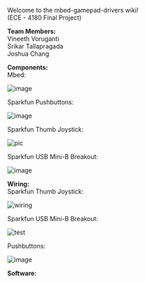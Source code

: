 Welcome to the mbed-gamepad-drivers wiki!  
(ECE - 4180 Final Project) 

**Team Members:**  
Vineeth Voruganti    
Srikar Tallapragada    
Joshua Chang

**Components:**  
Mbed:

![image](https://user-images.githubusercontent.com/55115625/165156167-0309541c-6c7b-47cb-8d9c-993f8ffe2a6e.png)

Sparkfun Pushbuttons:

![image](https://user-images.githubusercontent.com/55115625/165156036-b5e7fef8-fbd1-4be6-a94c-d572dda7a0df.png)

Sparkfun Thumb Joystick:

![pic](https://user-images.githubusercontent.com/55115625/165156073-c6d87b62-2bb1-4d99-9bc5-23f313190107.JPG)

Sparkfun USB Mini-B Breakout: 

![image](https://user-images.githubusercontent.com/55115625/165846035-e74226aa-aa22-462a-ab3b-7c7246a1dc14.png)

**Wiring:**  
Sparkfun Thumb Joystick:

![wiring](https://user-images.githubusercontent.com/55115625/165156106-d178d4de-5bc2-4867-8c88-ae914498e4c1.JPG)

Sparkfun USB Mini-B Breakout:

![test](https://user-images.githubusercontent.com/55115625/165858588-faf845af-0f92-48aa-beb7-02a719414c2a.png)

Pushbuttons:

![image](https://user-images.githubusercontent.com/55115625/163015386-f72815b7-37fd-4497-9429-6f359b494cf6.png)

**Software:**  


